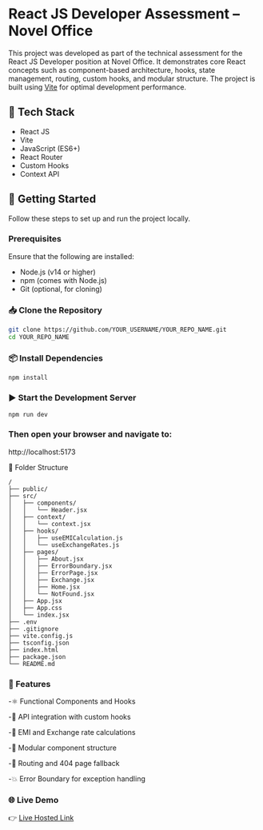 # React JS Developer Assessment – Novel Office

This project was developed as part of the technical assessment for the React JS Developer position at Novel Office.
It demonstrates core React concepts such as component-based architecture, hooks, state management, routing,
custom hooks, and modular structure. The project is built using [Vite](https://vitejs.dev/) for optimal development performance.

## 🔧 Tech Stack

- React JS  
- Vite  
- JavaScript (ES6+)  
- React Router  
- Custom Hooks  
- Context API  

## 🚀 Getting Started

Follow these steps to set up and run the project locally.

### Prerequisites

Ensure that the following are installed:

- Node.js (v14 or higher)  
- npm (comes with Node.js)  
- Git (optional, for cloning)

### 📥 Clone the Repository

```bash
git clone https://github.com/YOUR_USERNAME/YOUR_REPO_NAME.git
cd YOUR_REPO_NAME
```
### 📦 Install Dependencies
``` 
npm install
```
### ▶️ Start the Development Server
```
npm run dev
```
### Then open your browser and navigate to:

http://localhost:5173

📁 Folder Structure
```
/
├── public/
├── src/
│   ├── components/
│   │   └── Header.jsx
│   ├── context/
│   │   └── context.jsx
│   ├── hooks/
│   │   ├── useEMICalculation.js
│   │   └── useExchangeRates.js
│   ├── pages/
│   │   ├── About.jsx
│   │   ├── ErrorBoundary.jsx
│   │   ├── ErrorPage.jsx
│   │   ├── Exchange.jsx
│   │   ├── Home.jsx
│   │   └── NotFound.jsx
│   ├── App.jsx
│   ├── App.css
│   └── index.jsx
├── .env
├── .gitignore
├── vite.config.js
├── tsconfig.json
├── index.html
├── package.json
└── README.md
```

### 📌 Features
-⚛️ Functional Components and Hooks

-📡 API integration with custom hooks

-📄 EMI and Exchange rate calculations

-🧩 Modular component structure

-🔁 Routing and 404 page fallback

-💥 Error Boundary for exception handling

### 🌐 Live Demo

👉 [Live Hosted Link](https://emi-calculator-xyz.netlify.app/)
